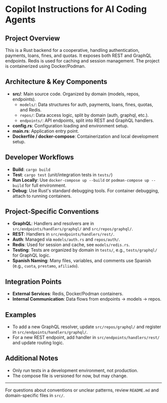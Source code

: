 # Copilot Instructions for AI Coding Agents

## Project Overview
This is a Rust backend for a cooperative, handling authentication, payments, loans, fines, and quotas. It exposes both REST and GraphQL endpoints. Redis is used for caching and session management. The project is containerized using Docker/Podman.

## Architecture & Key Components
- **src/**: Main source code. Organized by domain (models, repos, endpoints).
  - `models/`: Data structures for auth, payments, loans, fines, quotas, and Redis.
  - `repos/`: Data access logic, split by domain (auth, graphql, etc.).
  - `endpoints/`: API endpoints, split into REST and GraphQL handlers.
- **config.rs**: Configuration loading and environment setup.
- **main.rs**: Application entry point.
- **Dockerfile / docker-compose**: Containerization and local development setup.

## Developer Workflows
- **Build**: `cargo build`
- **Test**: `cargo test` (unit/integration tests in `tests/`)
- **Run Locally**: Use `docker-compose up --build` or `podman-compose up --build` for full environment.
- **Debug**: Use Rust's standard debugging tools. For container debugging, attach to running containers.

## Project-Specific Conventions
- **GraphQL**: Handlers and resolvers are in `src/endpoints/handlers/graphql/` and `src/repos/graphql/`.
- **REST**: Handlers in `src/endpoints/handlers/rest/`.
- **Auth**: Managed via `models/auth.rs` and `repos/auth/`.
- **Redis**: Used for session and cache, see `models/redis.rs`.
- **Testing**: Tests are organized by domain in `tests/`, e.g., `tests/graphql/` for GraphQL logic.
- **Spanish Naming**: Many files, variables, and comments use Spanish (e.g., `cuota`, `prestamo`, `afiliado`).

## Integration Points
- **External Services**: Redis, Docker/Podman containers.
- **Internal Communication**: Data flows from endpoints → models → repos.

## Examples
- To add a new GraphQL resolver, update `src/repos/graphql/` and register in `src/endpoints/handlers/graphql/`.
- For a new REST endpoint, add handler in `src/endpoints/handlers/rest/` and update routing logic.

## Additional Notes
- Only run tests in a development environment, not production.
- The compose file is versioned for now, but may change.

---

For questions about conventions or unclear patterns, review `README.md` and domain-specific files in `src/`.
